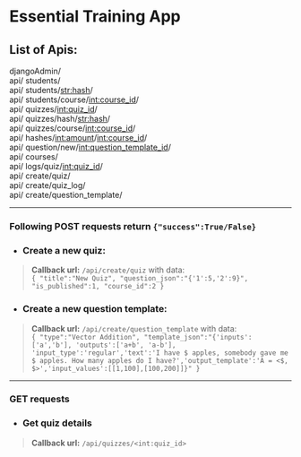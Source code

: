 # Essential Training App


## List of Apis:
djangoAdmin/ \
api/ students/ \
api/ students/<str:hash>/ \
api/ students/course/<int:course_id>/ \
api/ quizzes/<int:quiz_id>/ \
api/ quizzes/hash/<str:hash>/ \
api/ quizzes/course/<int:course_id>/ \
api/ hashes/<int:amount>/<int:course_id>/ \
api/ question/new/<int:question_template_id>/ \
api/ courses/ \
api/ logs/quiz/<int:quiz_id>/ \
api/ create/quiz/ \
api/ create/quiz_log/ \
api/ create/question_template/ 

___
### Following POST requests return `{"success":True/False}`<br>
* ### Create a new quiz:
> **Callback url:** `/api/create/quiz` with data:<br>
> `
{
	"title":"New Quiz",
	"question_json":"{'1':5,'2':9}",
	"is_published":1,
	"course_id":2
}
`<br>

* ### Create a new question template:
> **Callback url:** `/api/create/question_template` with data:<br>
> `
{
	"type":"Vector Addition",
	"template_json":"{'inputs':['a','b'], 'outputs':['a+b', 'a-b'], 'input_type':'regular','text':'I have $ apples, somebody gave me $ apples. How many apples do I have?','output_template':'A = <$, $>','input_values':[[1,100],[100,200]]}"
}
`<br>
___

### GET requests <br>
* ### Get quiz details
> **Callback url:** `/api/quizzes/<int:quiz_id>`